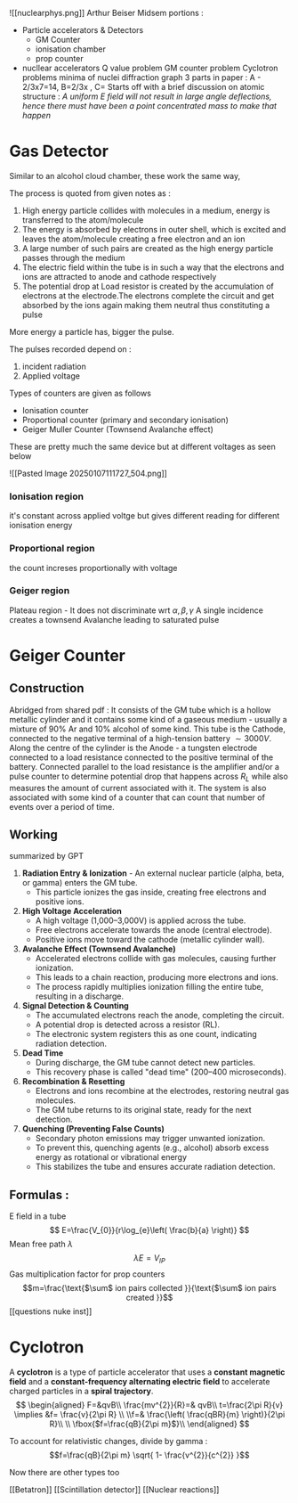 ![[nuclearphys.png]]
Arthur Beiser 
Midsem portions : 
- Particle accelerators & Detectors
	- GM Counter
	- ionisation chamber
	- prop counter
- nucllear accelerators
Q value problem
GM counter problem
Cyclotron problems
minima of nuclei diffraction graph
3 parts in paper : A - 2/3x7=14, B=2/3x , C=
Starts off with a brief discussion on atomic structure : *A uniform E field will not result in large angle deflections, hence there must have been a point concentrated mass to make that happen*
# Gas Detector 

Similar to an alcohol cloud chamber, these work the same way, 

The process is quoted from given notes as : 
1. High energy particle collides with molecules in a medium, energy is transferred to the atom/molecule 
2. The energy is absorbed by electrons in outer shell, which is excited and leaves the atom/molecule creating a free electron and an ion
3. A large number of such pairs are created as the high energy particle passes through the medium
4. The electric field within the tube is in such a way that the electrons and ions are attracted to anode and cathode respectively
5.  The potential drop at Load resistor is created by the accumulation of electrons at the electrode.The electrons complete the circuit and get absorbed by the ions again making them neutral thus constituting a pulse 

More energy a particle has, bigger the pulse. 

The pulses recorded depend on :
1. incident radiation
2. Applied voltage

Types of counters are given as follows

- Ionisation counter
- Proportional counter (primary and secondary ionisation)
- Geiger Muller Counter (Townsend Avalanche effect)

These are pretty much the same device but at different voltages as seen below 

![[Pasted Image 20250107111727_504.png]]

### Ionisation region
it's constant across applied voltge but gives different reading for different ionisation energy
### Proportional region

the count increses proportionally with voltage 

### Geiger region
Plateau region - It does not discriminate wrt $\alpha,\beta,\gamma$ 
A single incidence creates a townsend Avalanche leading to saturated pulse 

# Geiger Counter
## Construction
Abridged from shared pdf : 
It consists of the GM tube which is a hollow metallic cylinder and it contains some kind of a gaseous medium - usually a mixture of 90% Ar and 10% alcohol of some kind. This tube is the Cathode, connected to the negative terminal of a high-tension battery $\sim 3000 V$. Along the centre of the cylinder is  the Anode - a tungsten electrode connected to a load resistance connected to the positive terminal of the battery. Connected parallel to the load resistance is the amplifier and/or a pulse counter to determine potential drop that happens across $R_L$ while also measures the amount of current associated with it. The system is also associated with some kind of a counter that can count that number of events over a period of time.

## Working 
summarized by GPT

1. **Radiation Entry & Ionization**
       - An external nuclear particle (alpha, beta, or gamma) enters the GM tube.
    - This particle ionizes the gas inside, creating free electrons and positive ions.
2. **High Voltage Acceleration**
    - A high voltage (1,000–3,000V) is applied across the tube.
    - Free electrons accelerate towards the anode (central electrode).
    - Positive ions move toward the cathode (metallic cylinder wall).
3. **Avalanche Effect (Townsend Avalanche)**
    - Accelerated electrons collide with gas molecules, causing further ionization.
    - This leads to a chain reaction, producing more electrons and ions.
    - The process rapidly multiplies ionization filling the entire tube, resulting in a discharge.
4. **Signal Detection & Counting**
	-  The accumulated electrons reach the anode, completing the circuit.
    - A potential drop is detected across a resistor (RL).
    - The electronic system registers this as one count, indicating radiation detection.
5. **Dead Time**
    - During discharge, the GM tube cannot detect new particles.
    - This recovery phase is called "dead time" (200–400 microseconds).
6. **Recombination & Resetting**
     - Electrons and ions recombine at the electrodes, restoring neutral gas molecules.
    - The GM tube returns to its original state, ready for the next detection.
7. **Quenching (Preventing False Counts)**
    -  Secondary photon emissions may trigger unwanted ionization.
    - To prevent this, quenching agents (e.g., alcohol) absorb excess energy as rotational or vibrational energy
    - This stabilizes the tube and ensures accurate radiation detection.


## Formulas : 

E field in a tube
$$
E=\frac{V_{0}}{r\log_{e}\left( \frac{b}{a} \right)}
$$
Mean free path $\lambda$
$$
\lambda E=V_{IP}
$$
Gas multiplication factor for prop counters 
$$m=\frac{\text{$\sum$ ion pairs collected }}{\text{$\sum$ ion pairs created }}$$ 
[[questions nuke inst]] 


# Cyclotron
A **cyclotron** is a type of particle accelerator that uses a **constant magnetic field** and a **constant-frequency alternating electric field** to accelerate charged particles in a **spiral trajectory**. 
$$
\begin{aligned}
F=&qvB\\ \frac{mv^{2}}{R}=& qvB\\ t=\frac{2\pi R}{v} \implies &f= \frac{v}{2\pi R} \\ \\f=& \frac{\left( \frac{qBR}{m} \right)}{2\pi R}\\ \\ \fbox{$f=\frac{qB}{2\pi m}$}\\ 
\end{aligned}
$$

To account for relativistic changes, divide by gamma : $$f=\frac{qB}{2\pi m} \sqrt{ 1- \frac{v^{2}}{c^{2}} }$$


Now there are other types too 


[[Betatron]] 
[[Scintillation detector]] 
[[Nuclear reactions]] 